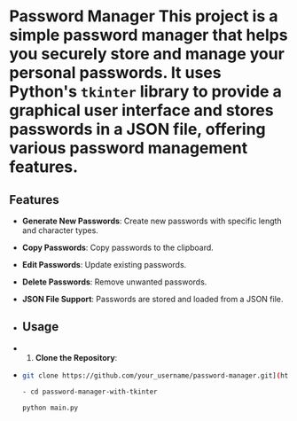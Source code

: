 # Password Manager  This project is a simple password manager that helps you securely store and manage your personal passwords. It uses Python's `tkinter` library to provide a graphical user interface and stores passwords in a JSON file, offering various password management features.

## Features
- **Generate New Passwords**: Create new passwords with specific length and character types.
- **Copy Passwords**: Copy passwords to the clipboard.
- **Edit Passwords**: Update existing passwords.
- **Delete Passwords**: Remove unwanted passwords.
-  **JSON File Support**: Passwords are stored and loaded from a JSON file.

-    ## Usage
- 1. **Clone the Repository**:
-  
     ```bash
   git clone https://github.com/your_username/password-manager.git](https://github.com/MuhammedYasir441/password-manager-with-tkinter
   ```
   
   ```bash
   - cd password-manager-with-tkinter
  ```

  ```bash
  python main.py
  ```
